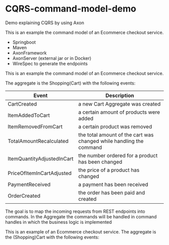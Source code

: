 # CQRS-command-model-demo
Demo explaining CQRS by using Axon

This is an example the command model of an Ecommerce checkout service.

  - Springboot
  - Maven
  - AxonFramework
  - AxonServer (external jar or in Docker)
  - WireSpec to generate the endpoints

This is an example the command model of an Ecommerce checkout service.

The aggregate is the Shopping(Cart) with the following events:

| Event                      | Description                                                         |
|----------------------------|---------------------------------------------------------------------|
| CartCreated                | a new Cart Aggregate was created                                    |
| ItemAddedToCart            | a certain amount of products were added                             |
| ItemRemovedFromCart        | a certain product was removed                                       |
| TotalAmountRecalculated    | the total amount of the cart was changed while handling the command |
| ItemQuantityAdjustedInCart | the number ordered for a product has been changed                   |
| PriceOfItemInCartAdjusted  | the price of a product has changed                                  |
| PaymentReceived            | a payment has been received                                         |
| OrderCreated               | the order has been paid and created                                 |

The goal is to map the incoming requests from REST endpoints into commands. In the Aggregate the commands will be handled in command handles in which the business logic is implemented

This is an example of an Ecommerce checkout service.
The aggregate is the (Shopping)Cart with the following events:

